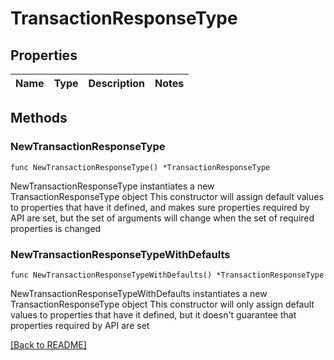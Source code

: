 # TransactionResponseType

## Properties

| Name | Type | Description | Notes |
| ------------ | ------------- | ------------- | ------------- |

## Methods

### NewTransactionResponseType

`func NewTransactionResponseType() *TransactionResponseType`

NewTransactionResponseType instantiates a new TransactionResponseType object
This constructor will assign default values to properties that have it defined,
and makes sure properties required by API are set, but the set of arguments
will change when the set of required properties is changed

### NewTransactionResponseTypeWithDefaults

`func NewTransactionResponseTypeWithDefaults() *TransactionResponseType`

NewTransactionResponseTypeWithDefaults instantiates a new TransactionResponseType object
This constructor will only assign default values to properties that have it defined,
but it doesn't guarantee that properties required by API are set


[[Back to README]](../../README.md)


